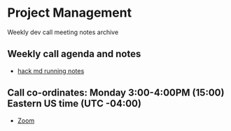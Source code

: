 # Project Management
Weekly dev call meeting notes archive

## Weekly call agenda and notes
* [hack md running notes](https://hackmd.io/@matplotlib/ryttwKflI/edit)

## Call co-ordinates:  Monday 3:00-4:00PM (15:00) Eastern US time (UTC -04:00)
* [Zoom](https://zoom.us/j/384435716)
  


